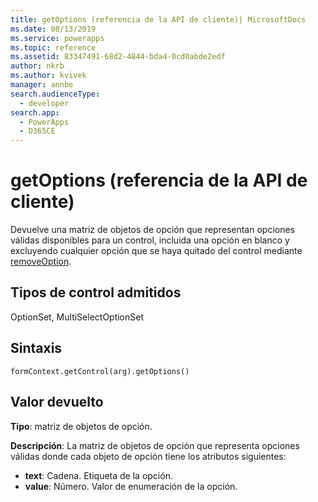 ```yaml
---
title: getOptions (referencia de la API de cliente)| MicrosoftDocs
ms.date: 08/13/2019
ms.service: powerapps
ms.topic: reference
ms.assetid: 83347491-68d2-4844-bda4-0cd0abde2edf
author: nkrb
ms.author: kvivek
manager: annbe
search.audienceType:
  - developer
search.app:
  - PowerApps
  - D365CE
---
```

# <a name="getoptions-client-api-reference"></a>getOptions (referencia de la API de cliente)

Devuelve una matriz de objetos de opción que representan opciones válidas disponibles para un control, incluida una opción en blanco y excluyendo cualquier opción que se haya quitado del control mediante [removeOption](removeOption.md). 

## <a name="control-types-supported"></a>Tipos de control admitidos

OptionSet, MultiSelectOptionSet

## <a name="syntax"></a>Sintaxis

`formContext.getControl(arg).getOptions()`

## <a name="return-value"></a>Valor devuelto

**Tipo**: matriz de objetos de opción. 

**Descripción**: La matriz de objetos de opción que representa opciones válidas donde cada objeto de opción tiene los atributos siguientes:
- **text**: Cadena. Etiqueta de la opción.
- **value**: Número. Valor de enumeración de la opción.

